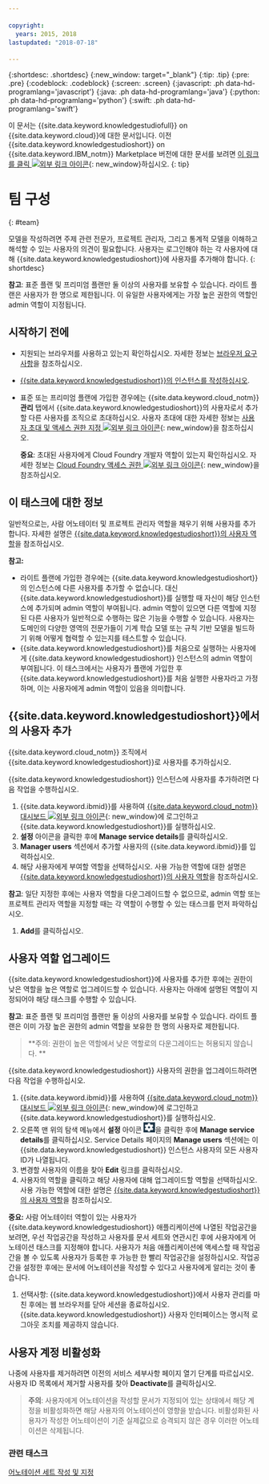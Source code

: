 ```yaml
---

copyright:
  years: 2015, 2018
lastupdated: "2018-07-18"

---
```


{:shortdesc: .shortdesc}
{:new_window: target="_blank"}
{:tip: .tip}
{:pre: .pre}
{:codeblock: .codeblock}
{:screen: .screen}
{:javascript: .ph data-hd-programlang='javascript'}
{:java: .ph data-hd-programlang='java'}
{:python: .ph data-hd-programlang='python'}
{:swift: .ph data-hd-programlang='swift'}

이 문서는 {{site.data.keyword.knowledgestudiofull}} on {{site.data.keyword.cloud}}에 대한 문서입니다. 이전 {{site.data.keyword.knowledgestudioshort}} on {{site.data.keyword.IBM_notm}} Marketplace 버전에 대한 문서를 보려면 [이 링크를 클릭 ![외부 링크 아이콘](../../icons/launch-glyph.svg "외부 링크 아이콘")](https://{DomainName}/docs/services/knowledge-studio/team.html){: new_window}하십시오.
{: tip}

# 팀 구성
{: #team}

모델을 작성하려면 주제 관련 전문가, 프로젝트 관리자, 그리고 통계적 모델을 이해하고 해석할 수 있는 사용자의 의견이 필요합니다. 사용자는 로그인해야 하는 각 사용자에 대해 {{site.data.keyword.knowledgestudioshort}}에 사용자를 추가해야 합니다.
{: shortdesc}

**참고**: 표준 플랜 및 프리미엄 플랜만 둘 이상의 사용자를 보유할 수 있습니다. 라이트 플랜은 사용자가 한 명으로 제한됩니다. 이 유일한 사용자에게는 가장 높은 권한의 역할인 admin 역할이 지정됩니다. 

## 시작하기 전에

- 지원되는 브라우저를 사용하고 있는지 확인하십시오. 자세한 정보는 [브라우저 요구사항](/docs/services/watson-knowledge-studio/system-requirements.html)을 참조하십시오.
- [{{site.data.keyword.knowledgestudioshort}}의 인스턴스를 작성하십시오](/docs/services/watson-knowledge-studio/tutorials-create-project.html#instance).
- 표준 또는 프리미엄 플랜에 가입한 경우에는 {{site.data.keyword.cloud_notm}} **관리** 탭에서 {{site.data.keyword.knowledgestudioshort}}의 사용자로서 추가할 다른 사용자를 조직으로 초대하십시오. 사용자 초대에 대한 자세한 정보는 [사용자 초대 및 액세스 권한 지정 ![외부 링크 아이콘](../../icons/launch-glyph.svg "외부 링크 아이콘")](https://{DomainName}/docs/iam/iamuserinv.html){: new_window}을 참조하십시오.

  **중요**: 초대된 사용자에게 Cloud Foundry 개발자 역할이 있는지 확인하십시오. 자세한 정보는 [Cloud Foundry 액세스 권한 ![외부 링크 아이콘](../../icons/launch-glyph.svg "외부 링크 아이콘")](https://{DomainName}/docs/iam/cfaccess.html){: new_window}을 참조하십시오.

## 이 태스크에 대한 정보

일반적으로는, 사람 어노테이터 및 프로젝트 관리자 역할을 채우기 위해 사용자를 추가합니다. 자세한 설명은 [{{site.data.keyword.knowledgestudioshort}}의 사용자 역할](/docs/services/watson-knowledge-studio/roles.html)을 참조하십시오. 

**참고:**

- 라이트 플랜에 가입한 경우에는 {{site.data.keyword.knowledgestudioshort}}의 인스턴스에 다른 사용자를 추가할 수 없습니다. 대신 {{site.data.keyword.knowledgestudioshort}}를 실행할 때 자신이 해당 인스턴스에 추가되며 admin 역할이 부여됩니다. admin 역할이 있으면 다른 역할에 지정된 다른 사용자가 일반적으로 수행하는 많은 기능을 수행할 수 있습니다. 사용자는 도메인의 다양한 영역의 전문가들이 기계 학습 모델 또는 규칙 기반 모델을 빌드하기 위해 어떻게 협력할 수 있는지를 테스트할 수 있습니다. 
- {{site.data.keyword.knowledgestudioshort}}를 처음으로 실행하는 사용자에게 {{site.data.keyword.knowledgestudioshort}} 인스턴스의 admin 역할이 부여됩니다. 이 태스크에서는 사용자가 플랜에 가입한 후 {{site.data.keyword.knowledgestudioshort}}를 처음 실행한 사용자라고 가정하며, 이는 사용자에게 admin 역할이 있음을 의미합니다. 

## {{site.data.keyword.knowledgestudioshort}}에서의 사용자 추가

{{site.data.keyword.cloud_notm}} 조직에서 {{site.data.keyword.knowledgestudioshort}}로 사용자를 추가하십시오.

{{site.data.keyword.knowledgestudioshort}} 인스턴스에 사용자를 추가하려면 다음 작업을 수행하십시오.

1. {{site.data.keyword.ibmid}}를 사용하여 [{{site.data.keyword.cloud_notm}} 대시보드 ![외부 링크 아이콘](../../icons/launch-glyph.svg "외부 링크 아이콘")](https://{DomainName}){: new_window}에 로그인하고 {{site.data.keyword.knowledgestudioshort}}를 실행하십시오.
1. **설정** 아이콘을 클릭한 후에 **Manage service details**를 클릭하십시오. 
1. **Manager users** 섹션에서 추가할 사용자의 {{site.data.keyword.ibmid}}를 입력하십시오.
1. 해당 사용자에게 부여할 역할을 선택하십시오. 사용 가능한 역할에 대한 설명은 [{{site.data.keyword.knowledgestudioshort}}의 사용자 역할](/docs/services/watson-knowledge-studio/roles.html)을 참조하십시오. 

  **참고**: 일단 지정한 후에는 사용자 역할을 다운그레이드할 수 없으므로, admin 역할 또는 프로젝트 관리자 역할을 지정할 때는 각 역할이 수행할 수 있는 태스크를 먼저 파악하십시오. 

1. **Add**를 클릭하십시오.

## 사용자 역할 업그레이드

{{site.data.keyword.knowledgestudioshort}}에 사용자를 추가한 후에는 권한이 낮은 역할을 높은 역할로 업그레이드할 수 있습니다. 사용자는 아래에 설명된 역할이 지정되어야 해당 태스크를 수행할 수 있습니다.

**참고**: 표준 플랜 및 프리미엄 플랜만 둘 이상의 사용자를 보유할 수 있습니다. 라이트 플랜은 이미 가장 높은 권한의 admin 역할을 보유한 한 명의 사용자로 제한됩니다. 

> **주의: 권한이 높은 역할에서 낮은 역할로의 다운그레이드는 허용되지 않습니다. **

{{site.data.keyword.knowledgestudioshort}} 사용자의 권한을 업그레이드하려면 다음 작업을 수행하십시오.

1. {{site.data.keyword.ibmid}}를 사용하여 [{{site.data.keyword.cloud_notm}} 대시보드 ![외부 링크 아이콘](../../icons/launch-glyph.svg "외부 링크 아이콘")](https://{DomainName}){: new_window}에 로그인하고 {{site.data.keyword.knowledgestudioshort}}를 실행하십시오.
1. 오른쪽 맨 위의 탐색 메뉴에서 **설정** 아이콘 ![설정 아이콘](images/settings.png)을 클릭한 후에 **Manage service details**를 클릭하십시오. Service Details 페이지의 **Manage users** 섹션에는 이 {{site.data.keyword.knowledgestudioshort}} 인스턴스 사용자의 모든 사용자 ID가 나열됩니다.
1. 변경할 사용자의 이름을 찾아 **Edit** 링크를 클릭하십시오.
1. 사용자의 역할을 클릭하고 해당 사용자에 대해 업그레이드할 역할을 선택하십시오. 사용 가능한 역할에 대한 설명은 [{{site.data.keyword.knowledgestudioshort}}의 사용자 역할](/docs/services/watson-knowledge-studio/roles.html)을 참조하십시오. 

  **중요:** 사람 어노테이터 역할이 있는 사용자가 {{site.data.keyword.knowledgestudioshort}} 애플리케이션에 나열된 작업공간을 보려면, 우선 작업공간을 작성하고 사용자를 문서 세트와 연관시킨 후에 사용자에게 어노테이션 태스크를 지정해야 합니다. 사용자가 처음 애플리케이션에 액세스할 때 작업공간을 볼 수 있도록 사용자가 등록한 후 가능한 한 빨리 작업공간을 설정하십시오. 작업공간을 설정한 후에는 문서에 어노테이션을 작성할 수 있다고 사용자에게 알리는 것이 좋습니다.

1. 선택사항: {{site.data.keyword.knowledgestudioshort}}에서 사용자 관리를 마친 후에는 웹 브라우저를 닫아 세션을 종료하십시오. {{site.data.keyword.knowledgestudioshort}} 사용자 인터페이스는 명시적 로그아웃 조치를 제공하지 않습니다.

## 사용자 계정 비활성화

나중에 사용자를 제거하려면 이전의 서비스 세부사항 페이지 열기 단계를 따르십시오. 사용자 ID 목록에서 제거할 사용자를 찾아 **Deactivate**를 클릭하십시오.

> **주의**: 사용자에게 어노테이션을 작성할 문서가 지정되어 있는 상태에서 해당 계정을 비활성화하면 해당 사용자의 어노테이션이 영향을 받습니다. 비활성화된 사용자가 작성한 어노테이션이 기준 실제값으로 승격되지 않은 경우 이러한 어노테이션은 삭제됩니다.

### 관련 태스크

[어노테이션 세트 작성 및 지정](/docs/services/watson-knowledge-studio/documents-for-annotation.html#wks_projdocsets)
